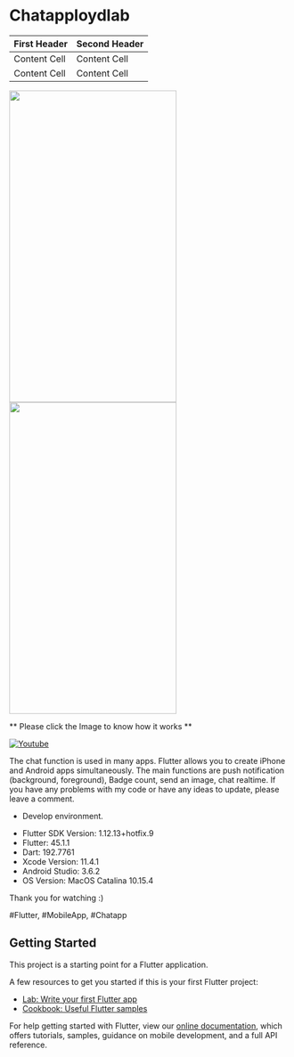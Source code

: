 # Chatapploydlab

| First Header  | Second Header |
| ------------- | ------------- |
| Content Cell  | Content Cell  |
| Content Cell  | Content Cell  |

<img src="https://github.com/loydkim/chat_app_loyd/blob/master/ios_promotion.gif" width="300" height="560"> <img src="https://github.com/loydkim/chat_app_loyd/blob/master/adroid_test.gif" width="300" height="560">

** Please click the Image to know how it works **

[![Youtube](https://img.youtube.com/vi/OnIRKAbOcq4/0.jpg)](https://youtu.be/OnIRKAbOcq4)


 The chat function is used in many apps. Flutter allows you to create iPhone and Android apps simultaneously. The main functions are push notification (background, foreground), Badge count, send an image, chat realtime. If you have any problems with my code or have any ideas to update, please leave a comment.

* Develop environment.

- Flutter SDK Version: 1.12.13+hotfix.9
- Flutter: 45.1.1
- Dart: 192.7761
- Xcode Version: 11.4.1
- Android Studio: 3.6.2
- OS Version: MacOS Catalina 10.15.4

Thank you for watching :)

#Flutter, #MobileApp, #Chatapp

## Getting Started

This project is a starting point for a Flutter application.

A few resources to get you started if this is your first Flutter project:

- [Lab: Write your first Flutter app](https://flutter.dev/docs/get-started/codelab)
- [Cookbook: Useful Flutter samples](https://flutter.dev/docs/cookbook)

For help getting started with Flutter, view our
[online documentation](https://flutter.dev/docs), which offers tutorials,
samples, guidance on mobile development, and a full API reference.
